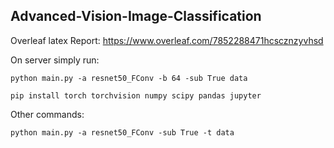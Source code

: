 ## Advanced-Vision-Image-Classification

Overleaf latex Report: https://www.overleaf.com/7852288471hcscznzyvhsd

On server simply run:

```python main.py -a resnet50_FConv -b 64 -sub True data```

```pip install torch torchvision numpy scipy pandas jupyter```

Other commands:

```python main.py -a resnet50_FConv -sub True -t data```

